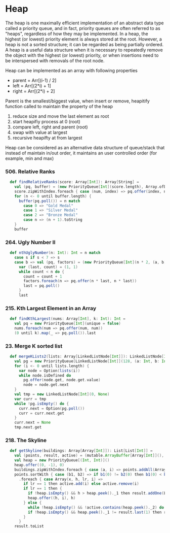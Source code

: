 # Heap
The heap is one maximally efficient implementation of an abstract data type called a priority queue, and in fact, priority queues are often referred to as "heaps", regardless of how they may be implemented. 
In a heap, the highest (or lowest) priority element is always stored at the root. 
However, a heap is not a sorted structure; it can be regarded as being partially ordered. 
A heap is a useful data structure when it is necessary to repeatedly remove the object with the highest (or lowest) priority, 
or when insertions need to be interspersed with removals of the root node.

Heap can be implemented as an array with following properties
- parent = Arr[(i-1) / 2]
- left = Arr[(2*i) + 1]
- right = Arr[(2*i) + 2]

Parent is the smallest/biggest value, when insert or remove, heapitify function called to maintain the property of the heap
1. reduce size and move the last element as root
2. start heapifiy process at 0 (root)
3. compare left, right and parent (root)
4. swap with value at largest 
5. recursive heapifty at from largest

Heap can be considered as an alternative data structure of queue/stack that instead of maintain in/out order, it maintains an user controlled order (for example, min and max)

### 506. Relative Ranks
```scala
  def findRelativeRanks(score: Array[Int]): Array[String] =
    val (pq, buffer) = (new PriorityQueue[Int](score.length), Array.ofDim[String](score.length))
    score.zipWithIndex.foreach { case (num, index) => pq.offer(index, num) }
    for (n <- 0 until buffer.length) {
      buffer(pq.poll()) = n match
        case 0 => "Gold Medal"
        case 1 => "Silver Medal"
        case 2 => "Bronze Medal"
        case n => (n + 1).toString
    }
    buffer
```

### 264. Ugly Number II
```scala
  def nthUglyNumber(n: Int): Int = n match
    case s if s < 7 => s
    case b => val (pq, factors) = (new PriorityQueue[Int](n * 2, (a, b) => a < b), Array(2, 3, 5))
      var (last, count) = (1, 1)
      while count < n do {
        count = count + 1
        factors.foreach(n => pq.offer(n * last, n * last))
        last = pq.poll()
      }
      last
```

### 215. Kth Largest Element in an Array
```scala
  def findKthLargest(nums: Array[Int], k: Int): Int =
    val pq = new PriorityQueue[Int](unique = false)
    nums.foreach(num => pq.offer(num, num))
    (0 until k).map(_ => pq.poll()).last
```

### 23. Merge K sorted list
```scala
  def mergeKLists2(lists: Array[LinkedListNode[Int]]): LinkedListNode[Int] =
    val pg = new PriorityQueue[LinkedListNode[Int]](128, (a: Int, b: Int) => a < b)
    for (i <- 0 until lists.length) {
      var node = Option(lists(i))
      while node.isDefined do
        pg.offer(node.get, node.get.value)
        node = node.get.next
    }
    val tmp = new LinkedListNode[Int](0, None)
    var curr = tmp
    while !pg.isEmpty() do {
      curr.next = Option(pg.poll())
      curr = curr.next.get
    }
    curr.next = None
    tmp.next.get
```

### 218. The Skyline
```scala
  def getSkyline(buildings: Array[Array[Int]]): List[List[Int]] =
    val (points, result, active) = (mutable.ArrayBuffer[Array[Int]](), mutable.ArrayBuffer[List[Int]](), mutable.HashSet[Int](-1))
    val heap = new PriorityQueue[(Int, Int)]()
    heap.offer((0, -1), 0)
    buildings.zipWithIndex.foreach { case (a, i) => points.addAll(Array(Array(a(0), a(2), 1, i), Array(a(1), a(2), -1, i))) }
    points.sortWith { case (b1, b2) => if b1(0) != b2(0) then b1(0) < b2(0) else b1(1) * b1(2) > b2(1) * b2(2) }
      .foreach { case Array(x, h, lr, i) =>
        if lr == 1 then active.add(i) else active.remove(i)
        if lr == 1 then {
          if !heap.isEmpty() && h > heap.peek()._1 then result.addOne(List(x, h))
          heap.offer((h, i), h)
        } else {
          while !heap.isEmpty() && !active.contains(heap.peek()._2) do heap.poll()
          if !heap.isEmpty() && heap.peek()._1 != result.last(1) then result.addOne(List(x, heap.peek()._1))
        }
      }
    result.toList
```